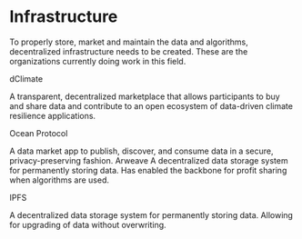# Infrastructure

To properly store, market and maintain the data and algorithms, decentralized infrastructure needs to be created. These are the organizations currently doing work in this field.&#x20;

dClimate&#x20;

A transparent, decentralized marketplace that allows participants to buy and share data and contribute to an open ecosystem of data-driven climate resilience applications.&#x20;

Ocean Protocol&#x20;

A data market app to publish, discover, and consume data in a secure, privacy-preserving fashion. Arweave A decentralized data storage system for permanently storing data. Has enabled the backbone for profit sharing when algorithms are used.&#x20;

IPFS&#x20;

A decentralized data storage system for permanently storing data. Allowing for upgrading of data without overwriting.&#x20;
